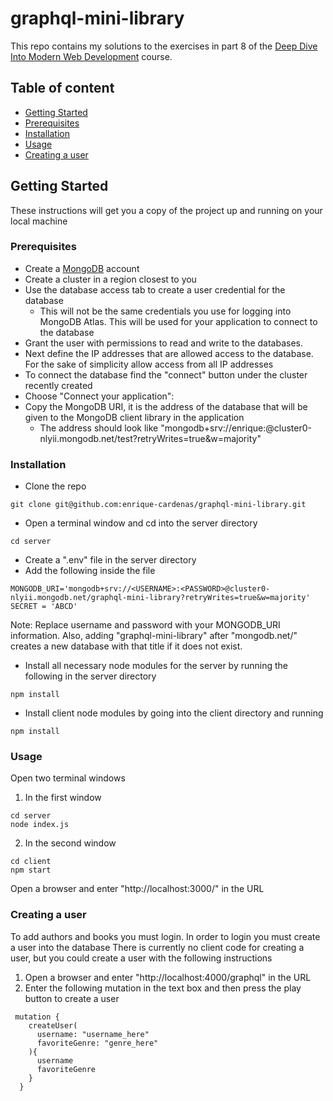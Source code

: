 # graphql-mini-library

This repo contains my solutions to the exercises in part 8 of the [Deep Dive Into Modern Web Development](https://fullstackopen.com/en/) course. 

## Table of content
- [Getting Started](#getting-started)
- [Prerequisites](prerequisites)
- [Installation](installation)
- [Usage](usage)
- [Creating a user](creating-a-user)

## Getting Started

These instructions will get you a copy of the project up and running on your local machine 

### Prerequisites

- Create a [MongoDB](https://www.mongodb.com/) account
- Create a cluster in a region closest to you
- Use the database access tab to create a user credential for the database
  - This will not be the same credentials you use for logging into MongoDB Atlas. This will be used for your application to connect to the database
- Grant the user with permissions to read and write to the databases.
- Next define the IP addresses that are allowed access to the database. For the sake of simplicity allow access from all IP addresses
- To connect the database find the "connect" button under the cluster recently created
- Choose "Connect your application":
- Copy the MongoDB URI, it is the address of the database that will be given to the MongoDB client library in the application
  - The address should look like "mongodb+srv://enrique:<PASSWORD>@cluster0-nlyii.mongodb.net/test?retryWrites=true&w=majority"
  
### Installation
- Clone the repo
```
git clone git@github.com:enrique-cardenas/graphql-mini-library.git
```
- Open a terminal window and cd into the server directory
```
cd server
```
- Create a ".env" file in the server directory
- Add the following inside the file
```
MONGODB_URI='mongodb+srv://<USERNAME>:<PASSWORD>@cluster0-nlyii.mongodb.net/graphql-mini-library?retryWrites=true&w=majority'
SECRET = 'ABCD'
```
Note: Replace username and password with your MONGODB_URI information. Also, adding "graphql-mini-library" after "mongodb.net/" creates a new database with that title if it does not exist.
- Install all necessary node modules for the server by running the following in the server directory
```
npm install
```
- Install client node modules by going into the client directory and running
```
npm install
```

### Usage
Open two terminal windows
1. In the first window
```
cd server
node index.js
```
2. In the second window
```
cd client
npm start
```
Open a browser and enter "http://localhost:3000/" in the URL
### Creating a user
To add authors and books you must login. In order to login you must create a user into the database
There is currently no client code for creating a user, but you could create a user with the following instructions
1. Open a browser and enter "http://localhost:4000/graphql" in the URL
2. Enter the following mutation in the text box and then press the play button to create a user
```
 mutation {
    createUser(
      username: "username_here"
      favoriteGenre: "genre_here"
    ){
      username
      favoriteGenre
    }
  }
```
